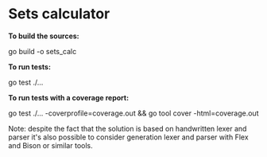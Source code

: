 # Sets calculator

**To build the sources:**

go build -o sets_calc

**To run tests:**

  go test ./...

**To run tests with a coverage report:**

  go test ./...  -coverprofile=coverage.out && go tool cover -html=coverage.out

Note:
despite the fact that the solution is based on handwritten lexer and parser it's also possible to consider generation lexer and parser with Flex and Bison or similar tools.
